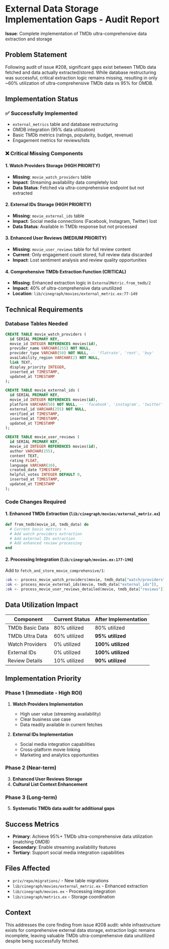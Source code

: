 # External Data Storage Implementation Gaps - Audit Report

**Issue**: Complete implementation of TMDb ultra-comprehensive data extraction and storage

## Problem Statement

Following audit of issue #208, significant gaps exist between TMDb data fetched and data actually extracted/stored. While database restructuring was successful, critical extraction logic remains missing, resulting in only ~60% utilization of ultra-comprehensive TMDb data vs 95% for OMDB.

## Implementation Status

### ✅ Successfully Implemented
- `external_metrics` table and database restructuring
- OMDB integration (95% data utilization) 
- Basic TMDb metrics (ratings, popularity, budget, revenue)
- Engagement metrics for reviews/lists

### ❌ Critical Missing Components

#### 1. Watch Providers Storage (HIGH PRIORITY)
- **Missing**: `movie_watch_providers` table
- **Impact**: Streaming availability data completely lost
- **Data Status**: Fetched via ultra-comprehensive endpoint but not extracted

#### 2. External IDs Storage (HIGH PRIORITY)  
- **Missing**: `movie_external_ids` table
- **Impact**: Social media connections (Facebook, Instagram, Twitter) lost
- **Data Status**: Available in TMDb response but not processed

#### 3. Enhanced User Reviews (MEDIUM PRIORITY)
- **Missing**: `movie_user_reviews` table for full review content
- **Current**: Only engagement count stored, full review data discarded
- **Impact**: Lost sentiment analysis and review quality opportunities

#### 4. Comprehensive TMDb Extraction Function (CRITICAL)
- **Missing**: Enhanced extraction logic in `ExternalMetric.from_tmdb/2`
- **Impact**: 40% of ultra-comprehensive data unutilized
- **Location**: `lib/cinegraph/movies/external_metric.ex:77-149`

## Technical Requirements

### Database Tables Needed
```sql
CREATE TABLE movie_watch_providers (
  id SERIAL PRIMARY KEY,
  movie_id INTEGER REFERENCES movies(id),
  provider_name VARCHAR(255) NOT NULL,
  provider_type VARCHAR(50) NOT NULL, -- 'flatrate', 'rent', 'buy'
  availability_region VARCHAR(2) NOT NULL,
  link TEXT,
  display_priority INTEGER,
  inserted_at TIMESTAMP,
  updated_at TIMESTAMP
);

CREATE TABLE movie_external_ids (
  id SERIAL PRIMARY KEY,
  movie_id INTEGER REFERENCES movies(id),
  platform VARCHAR(50) NOT NULL, -- 'facebook', 'instagram', 'twitter'
  external_id VARCHAR(255) NOT NULL,
  verified_at TIMESTAMP,
  inserted_at TIMESTAMP,
  updated_at TIMESTAMP
);

CREATE TABLE movie_user_reviews (
  id SERIAL PRIMARY KEY,
  movie_id INTEGER REFERENCES movies(id),
  author VARCHAR(255),
  content TEXT,
  rating FLOAT,
  language VARCHAR(10),
  created_date TIMESTAMP,
  helpful_votes INTEGER DEFAULT 0,
  inserted_at TIMESTAMP,
  updated_at TIMESTAMP
);
```

### Code Changes Required

#### 1. Enhanced TMDb Extraction (`lib/cinegraph/movies/external_metric.ex`)
```elixir
def from_tmdb(movie_id, tmdb_data) do
  # Current basic metrics +
  # Add watch providers extraction
  # Add external IDs extraction  
  # Add enhanced review processing
end
```

#### 2. Processing Integration (`lib/cinegraph/movies.ex:177-196`)
Add to `fetch_and_store_movie_comprehensive/1`:
```elixir
:ok <- process_movie_watch_providers(movie, tmdb_data["watch/providers"]),
:ok <- process_movie_external_ids(movie, tmdb_data["external_ids"]),
:ok <- process_movie_user_reviews_detailed(movie, tmdb_data["reviews"]),
```

## Data Utilization Impact

| Component | Current Status | After Implementation |
|-----------|----------------|---------------------|
| TMDb Basic Data | 80% utilized | 80% utilized |
| TMDb Ultra Data | 60% utilized | **95% utilized** |
| Watch Providers | 0% utilized | **100% utilized** |
| External IDs | 0% utilized | **100% utilized** |
| Review Details | 10% utilized | **90% utilized** |

## Implementation Priority

### Phase 1 (Immediate - High ROI)
1. **Watch Providers Implementation**
   - High user value (streaming availability)
   - Clear business use case
   - Data readily available in current fetches

2. **External IDs Implementation**  
   - Social media integration capabilities
   - Cross-platform movie linking
   - Marketing and analytics opportunities

### Phase 2 (Near-term)
3. **Enhanced User Reviews Storage**
4. **Cultural List Context Enhancement**

### Phase 3 (Long-term)
5. **Systematic TMDb data audit for additional gaps**

## Success Metrics

- **Primary**: Achieve 95%+ TMDb ultra-comprehensive data utilization (matching OMDB)
- **Secondary**: Enable streaming availability features
- **Tertiary**: Support social media integration capabilities

## Files Affected

- `priv/repo/migrations/` - New table migrations
- `lib/cinegraph/movies/external_metric.ex` - Enhanced extraction
- `lib/cinegraph/movies.ex` - Processing integration
- `lib/cinegraph/metrics.ex` - Storage coordination

## Context

This addresses the core finding from issue #208 audit: while infrastructure exists for comprehensive external data storage, extraction logic remains incomplete, leaving valuable TMDb ultra-comprehensive data unutilized despite being successfully fetched.